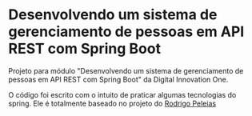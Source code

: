 # Desenvolvendo um sistema de gerenciamento de pessoas em API REST com Spring Boot

Projeto para módulo "Desenvolvendo um sistema de gerenciamento de pessoas em API REST com Spring Boot" da Digital Innovation One.

O código foi escrito com o intuito de praticar algumas tecnologias do spring. Ele é totalmente baseado no projeto do [Rodrigo Peleias
](https://github.com/rpeleias-v1/personapi_digital_innovation_one)
